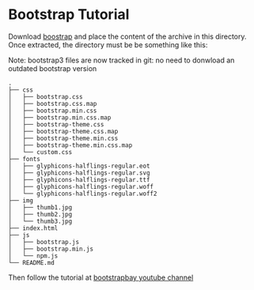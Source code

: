 
Bootstrap Tutorial
==================

Download [boostrap][getting-started] and place the content of the archive in this
directory. Once extracted, the directory must be be something like this:

Note: bootstrap3 files are now tracked in git: no need to donwload an outdated bootstrap version

```
.
├── css
│   ├── bootstrap.css
│   ├── bootstrap.css.map
│   ├── bootstrap.min.css
│   ├── bootstrap.min.css.map
│   ├── bootstrap-theme.css
│   ├── bootstrap-theme.css.map
│   ├── bootstrap-theme.min.css
│   ├── bootstrap-theme.min.css.map
│   └── custom.css
├── fonts
│   ├── glyphicons-halflings-regular.eot
│   ├── glyphicons-halflings-regular.svg
│   ├── glyphicons-halflings-regular.ttf
│   ├── glyphicons-halflings-regular.woff
│   └── glyphicons-halflings-regular.woff2
├── img
│   ├── thumb1.jpg
│   ├── thumb2.jpg
│   └── thumb3.jpg
├── index.html
├── js
│   ├── bootstrap.js
│   ├── bootstrap.min.js
│   └── npm.js
└── README.md
```

Then follow the tutorial at [bootstrapbay youtube channel][boostrapbay-yt-channel]

[getting-started]: http://getbootstrap.com/getting-started/
[boostrapbay-yt-channel]: https://www.youtube.com/channel/UCQ7erinMCeODr6XdPknmj7w

